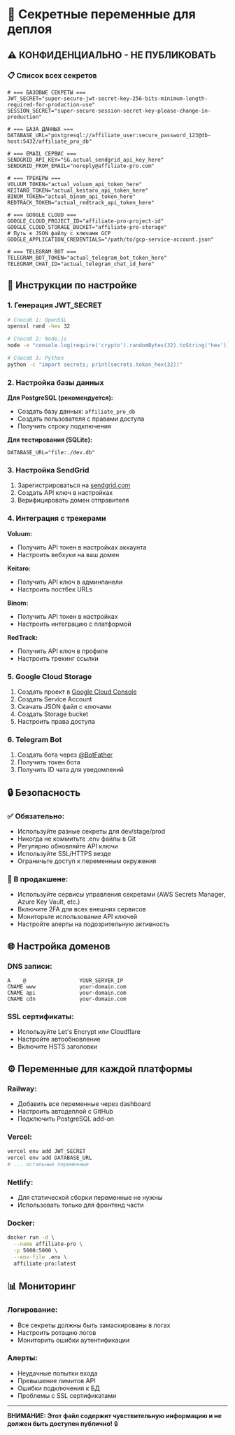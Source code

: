 # 🔐 Секретные переменные для деплоя

## ⚠️ КОНФИДЕНЦИАЛЬНО - НЕ ПУБЛИКОВАТЬ

### 📋 Список всех секретов

```env
# === БАЗОВЫЕ СЕКРЕТЫ ===
JWT_SECRET="super-secure-jwt-secret-key-256-bits-minimum-length-required-for-production-use"
SESSION_SECRET="super-secure-session-secret-key-please-change-in-production"

# === БАЗА ДАННЫХ ===
DATABASE_URL="postgresql://affiliate_user:secure_password_123@db-host:5432/affiliate_pro_db"

# === EMAIL СЕРВИС ===
SENDGRID_API_KEY="SG.actual_sendgrid_api_key_here"
SENDGRID_FROM_EMAIL="noreply@affiliate-pro.com"

# === ТРЕКЕРЫ ===
VOLUUM_TOKEN="actual_voluum_api_token_here"
KEITARO_TOKEN="actual_keitaro_api_token_here"
BINOM_TOKEN="actual_binom_api_token_here"
REDTRACK_TOKEN="actual_redtrack_api_token_here"

# === GOOGLE CLOUD ===
GOOGLE_CLOUD_PROJECT_ID="affiliate-pro-project-id"
GOOGLE_CLOUD_STORAGE_BUCKET="affiliate-pro-storage"
# Путь к JSON файлу с ключами GCP
GOOGLE_APPLICATION_CREDENTIALS="/path/to/gcp-service-account.json"

# === TELEGRAM BOT ===
TELEGRAM_BOT_TOKEN="actual_telegram_bot_token_here"
TELEGRAM_CHAT_ID="actual_telegram_chat_id_here"
```

## 🚀 Инструкции по настройке

### 1. Генерация JWT_SECRET
```bash
# Способ 1: OpenSSL
openssl rand -hex 32

# Способ 2: Node.js
node -e "console.log(require('crypto').randomBytes(32).toString('hex'))"

# Способ 3: Python
python -c "import secrets; print(secrets.token_hex(32))"
```

### 2. Настройка базы данных
**Для PostgreSQL (рекомендуется):**
- Создать базу данных: `affiliate_pro_db`
- Создать пользователя с правами доступа
- Получить строку подключения

**Для тестирования (SQLite):**
```env
DATABASE_URL="file:./dev.db"
```

### 3. Настройка SendGrid
1. Зарегистрироваться на [sendgrid.com](https://sendgrid.com)
2. Создать API ключ в настройках
3. Верифицировать домен отправителя

### 4. Интеграция с трекерами
**Voluum:**
- Получить API токен в настройках аккаунта
- Настроить вебхуки на ваш домен

**Keitaro:**
- Получить API ключ в админпанели
- Настроить постбек URLs

**Binom:**
- Получить API токен в настройках
- Настроить интеграцию с платформой

**RedTrack:**
- Получить API ключ в профиле
- Настроить трекинг ссылки

### 5. Google Cloud Storage
1. Создать проект в [Google Cloud Console](https://console.cloud.google.com)
2. Создать Service Account
3. Скачать JSON файл с ключами
4. Создать Storage bucket
5. Настроить права доступа

### 6. Telegram Bot
1. Создать бота через [@BotFather](https://t.me/botfather)
2. Получить токен бота
3. Получить ID чата для уведомлений

## 🔒 Безопасность

### ✅ Обязательно:
- Используйте разные секреты для dev/stage/prod
- Никогда не коммитьте .env файлы в Git
- Регулярно обновляйте API ключи
- Используйте SSL/HTTPS везде
- Ограничьте доступ к переменным окружения

### 🚨 В продакшене:
- Используйте сервисы управления секретами (AWS Secrets Manager, Azure Key Vault, etc.)
- Включите 2FA для всех внешних сервисов
- Мониторьте использование API ключей
- Настройте алерты на подозрительную активность

## 🌐 Настройка доменов

### DNS записи:
```
A    @                 YOUR_SERVER_IP
CNAME www              your-domain.com
CNAME api              your-domain.com
CNAME cdn              your-domain.com
```

### SSL сертификаты:
- Используйте Let's Encrypt или Cloudflare
- Настройте автообновление
- Включите HSTS заголовки

## ⚙️ Переменные для каждой платформы

### Railway:
- Добавить все переменные через dashboard
- Настроить автодеплой с GitHub
- Подключить PostgreSQL add-on

### Vercel:
```bash
vercel env add JWT_SECRET
vercel env add DATABASE_URL
# ... остальные переменные
```

### Netlify:
- Для статической сборки переменные не нужны
- Использовать только для фронтенд части

### Docker:
```bash
docker run -d \
  --name affiliate-pro \
  -p 5000:5000 \
  --env-file .env \
  affiliate-pro:latest
```

## 📊 Мониторинг

### Логирование:
- Все секреты должны быть замаскированы в логах
- Настроить ротацию логов
- Мониторить ошибки аутентификации

### Алерты:
- Неудачные попытки входа
- Превышение лимитов API
- Ошибки подключения к БД
- Проблемы с SSL сертификатами

---
**ВНИМАНИЕ: Этот файл содержит чувствительную информацию и не должен быть доступен публично!** 🔒